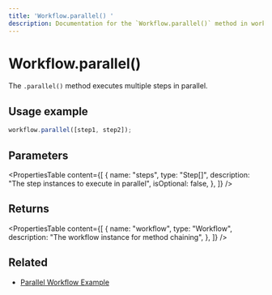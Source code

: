 ```yaml
---
title: 'Workflow.parallel() '
description: Documentation for the `Workflow.parallel()` method in workflows, which executes multiple steps in parallel.
---
```


# Workflow.parallel()

The `.parallel()` method executes multiple steps in parallel.

## Usage example

```typescript copy
workflow.parallel([step1, step2]);
```

## Parameters

<PropertiesTable
content={[
{
name: "steps",
type: "Step[]",
description: "The step instances to execute in parallel",
isOptional: false,
},
]}
/>

## Returns

<PropertiesTable
content={[
{
name: "workflow",
type: "Workflow",
description: "The workflow instance for method chaining",
},
]}
/>

## Related

- [Parallel Workflow Example](/docs/examples/workflows/parallel-steps)
